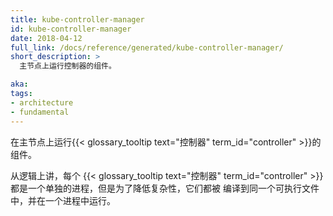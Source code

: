 ```yaml
---
title: kube-controller-manager
id: kube-controller-manager
date: 2018-04-12
full_link: /docs/reference/generated/kube-controller-manager/
short_description: >
  主节点上运行控制器的组件。

aka: 
tags:
- architecture
- fundamental
---
```


<!--
---
title: kube-controller-manager
id: kube-controller-manager
date: 2018-04-12
full_link: /docs/reference/generated/kube-controller-manager/
short_description: >
  Component on the master that runs controllers.

aka: 
tags:
- architecture
- fundamental
---
-->

<!--
 Component on the master that runs {{< glossary_tooltip text="controllers" term_id="controller" >}}.
-->
在主节点上运行{{< glossary_tooltip text="控制器" term_id="controller" >}}的组件。

<!--more--> 

从逻辑上讲，每个 {{< glossary_tooltip text="控制器" term_id="controller" >}} 都是一个单独的进程，但是为了降低复杂性，它们都被 编译到同一个可执行文件中，并在一个进程中运行。

